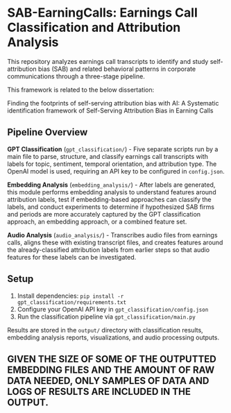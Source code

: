 # SAB-EarningCalls: Earnings Call Classification and Attribution Analysis

This repository analyzes earnings call transcripts to identify and study self-attribution bias (SAB) and related behavioral patterns in corporate communications through a three-stage pipeline.

This framework is related to the below dissertation:

Finding the footprints of self-serving attribution bias with AI: A Systematic identification framework of Self-Serving Attribution Bias in Earning Calls

## Pipeline Overview

**GPT Classification** (`gpt_classification/`) - Five separate scripts run by a main file to parse, structure, and classify earnings call transcripts with labels for topic, sentiment, temporal orientation, and attribution type. The OpenAI model is used, requiring an API key to be configured in `config.json`.

**Embedding Analysis** (`embedding_analysis/`) - After labels are generated, this module performs embedding analysis to understand features around attribution labels, test if embedding-based approaches can classify the labels, and conduct experiments to determine if hypothesized SAB firms and periods are more accurately captured by the GPT classification approach, an embedding approach, or a combined feature set.

**Audio Analysis** (`audio_analysis/`) - Transcribes audio files from earnings calls, aligns these with existing transcript files, and creates features around the already-classified attribution labels from earlier steps so that audio features for these labels can be investigated.

## Setup

1. Install dependencies: `pip install -r gpt_classification/requirements.txt`
2. Configure your OpenAI API key in `gpt_classification/config.json`
3. Run the classification pipeline via `gpt_classification/main.py`

Results are stored in the `output/` directory with classification results, embedding analysis reports, visualizations, and audio processing outputs.


## GIVEN THE SIZE OF SOME OF THE OUTPUTTED EMBEDDING FILES AND THE AMOUNT OF RAW DATA NEEDED, ONLY SAMPLES OF DATA AND LOGS OF RESULTS ARE INCLUDED IN THE OUTPUT.
